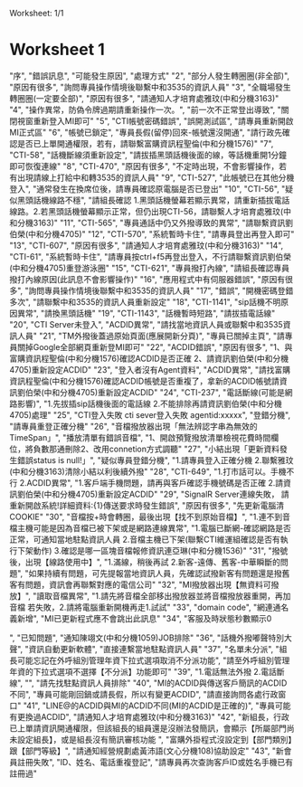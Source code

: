 Worksheet: 1/1
# Worksheet 1

"序", "錯誤訊息", "可能發生原因", "處理方式"
"2", "部分人發生轉圈圈(非全部)", "原因有很多", "詢問專員操作情境後聯繫中和3535的資訊人員"
"3", "全職場發生轉圈圈(一定要全部)", "原因有很多", "請通知人才培育處雅玟(中和分機3163)"
"4", "操作異常，防偽令牌過期請重新操作一次。", "前一次不正常登出導致", "關閉視窗重新登入MI即可"
"5", "CTI帳號密碼錯誤", "誤開測試區", "請專員重新開啟MI正式區"
"6", "帳號已鎖定", "專員長假(留停)回來-帳號還沒開通", "請行政先確認是否已上單開通權限，若有，請聯繫富購資訊程聖倫(中和分機1576)"
"7", "CTI-58", "話機斷線須重新設定", "請拔插黑頭話機後面的線，等話機重開1分鐘即可恢復連線"
"8", "CTI-470", "原因有很多", "不定時出現，不會影響操作，若有出現請線上打給中和轉3535的資訊人員"
"9", "CTI-527", "此帳號已在其他分機登入", "通常發生在換席位後，請專員確認原電腦是否已登出"
"10", "CTI-56", "疑似黑頭話機線路不穩", "請組長確認 1.黑頭話機螢幕若顯示異常，請重新插拔電話線路。2.若黑頭話機螢幕顯示正常，但仍出現CTI-56，請聯繫人才培育處雅玟(中和分機3163)"
"11", "CTI-565", "專員通話中仍又外撥導致的異常", "請聯繫資訊劉伯榮(中和分機4705)"
"12", "CTI-570", "系統暫時卡住", "請專員登出再登入即可"
"13", "CTI-607", "原因有很多", "請通知人才培育處雅玟(中和分機3163)"
"14", "CTI-61", "系統暫時卡住", "請專員按ctrl+f5再登出登入，不行請聯繫資訊劉伯榮(中和分機4705)重登游泳圈"
"15", "CTI-621", "專員撥打內線", "請組長確認專員撥打內線原因(此訊息不會影響操作)"
"16", "應用程式中有伺服器錯誤", "原因有很多", "詢問專員操作情境後聯繫中和3535的資訊人員"
"17", "錯誤", "開機密碼登錯多次", "請聯繫中和3535的資訊人員重新設定"
"18", "CTI-1141", "sip話機不明原因異常", "請換黑頭話機"
"19", "CTI-1143", "話機暫時短路", "請拔插電話線"
"20", "CTI Server未登入", "ACDID異常", "請找當地資訊人員或聯繫中和3535資訊人員"
"21", "TM外撥後蓋過原始頁面(應展開新分頁)", "專員已關掉主頁", "請專員關掉Google全部網頁重新登MI即可"
"22", "ACDID錯誤", "原因有很多", "1、與富購資訊程聖倫(中和分機1576)確認ACDID是否正確
2、請資訊劉伯榮(中和分機4705)重新設定ACDID"
"23", "登入者沒有Agent資料", "ACDID異常", "請找富購資訊程聖倫(中和分機1576)確認ACDID帳號是否重複了，拿新的ACDID帳號請資訊劉伯榮(中和分機4705)重新設定ACDID"
"24", "CTI-237", "電話斷線(可能是網路影響)", "1.先拔插sip話機後面的電話線 2.不能排除再請資訊劉伯榮(中和分機4705)處理"
"25", "CTI登入失敗
cti sever登入失敗
agentid:xxxxx", "登錯分機", "請專員重登正確分機"
"26", "音檔撥放器出現「無法辨認字串為無效的TimeSpan」", "播放清單有錯誤音檔", "1、開啟預覽撥放清單檢視花費時間欄位，將負數那通刪除2、改用connetion方式調聽"
"27", "小結出現「更新資料發生錯誤status is null!」", "疑似專員登錯分機", "1.請專員登入正確分機 2.聯繫雅玟(中和分機3163)清除小結以利後續外撥"
"28", "CTI-649", "1.打市話可以。手機不行
2.ACDID異常", "1.客戶端手機問題，請再與客戶確認手機號碼是否正確
2.請資訊劉伯榮(中和分機4705)重新設定ACDID"
"29", "SignalR Server連線失敗，
請重新開啟系統!詳細資料:{1}傳送要求時發生錯誤", "原因有很多", "先更新電腦清COOKIE"
"30", "音檔按+時會轉圈，最後出現【找不到原始音檔】", "1.連不到音檔主機可能是因為音檔已被下架或是網路連線異常", "1.電腦已斷網-確認網路是否正常，可通知當地駐點資訊人員
2.音檔主機已下架(聯繫CTI維運組確認是否有執行下架動作)
3.確認是哪一區塊音檔報修資訊連亞琳(中和分機1536)"
"31", "撥號後，出現【線路使用中】", "1.滿線，稍後再試
2.新客-遠傳、舊客-中華瞬斷的問題", "如果持續有問題，可先提報當地資訊人員，先確認試撥新客有問題還是撥舊客有問題，資訊會再聯繫對應的電信公司"
"32", "MI撥放器出現【無資料可撥放】", "讀取音檔異常", "1.請先將音檔全部移出撥放器並將音檔撥放器重開，再加音檔
若失敗，2.請將電腦重新開機再走1.試試"
"33", "domain code", "網連通名義新增", "MI已更新程式應不會跳出此訊息"
"34", "客服及時狀態秒數顯示0










", "已知問題", "通知陳翊文(中和分機1059)JOB排除"
"36", "話機外撥嘟聲特別大聲", "資訊自動更新軟體", "直接連繫當地駐點資訊人員"
"37", "名單未分派", "組長可能忘記在外呼組別管理年資下拉式選項取消不分派功能", "請至外呼組別管理年資的下拉式選項不選擇【不分派】功能即可"
"39", "1.電話無法外撥
2.電話斷線", "", "請先找駐點資訊人員排除"
"40", "MI的ACDID與傳送客戶簡訊的ACDID不同", "專員可能剛回鍋或請長假，所以有變更ACDID", "請直接詢問各處行政窗口"
"41", "LINE@的ACDID與MI的ACDID不同(MI的ACDID是正確的)", "專員可能有更換過ACDID", "請通知人才培育處雅玟(中和分機3163)"
"42", "新組長，行政已上單請資訊開通權限，但該組長的組員還是沒辦法發簡訊，會顯示【所屬部門尚未設定組長】，或是組長沒有簡訊審核功能
", "富購外掛程式沒設定到【部門類別】跟【部門等級】", "請通知經營規劃處黃沛語(文心分機108)協助設定"
"43", "新會員註冊失敗", "ID、姓名、電話重複登記", "請專員再次查詢客戶ID或姓名手機已有註冊過"

